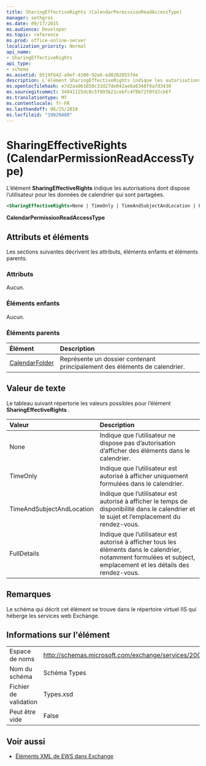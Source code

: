 ```yaml
---
title: SharingEffectiveRights (CalendarPermissionReadAccessType)
manager: sethgros
ms.date: 09/17/2015
ms.audience: Developer
ms.topic: reference
ms.prod: office-online-server
localization_priority: Normal
api_name:
- SharingEffectiveRights
api_type:
- schema
ms.assetid: b519f642-a9ef-4300-92e6-ed8202855fde
description: L’élément SharingEffectiveRights indique les autorisations dont dispose l’utilisateur pour les données de calendrier qui sont partagées.
ms.openlocfilehash: e7d2aa061650c33d27de042ae8a6348f9a7d3430
ms.sourcegitcommit: 34041125dc8c5f993b21cebfc4f8b72f0fd2cb6f
ms.translationtype: MT
ms.contentlocale: fr-FR
ms.lasthandoff: 06/25/2018
ms.locfileid: "19829480"
---
```

# <a name="sharingeffectiverights-calendarpermissionreadaccesstype"></a>SharingEffectiveRights (CalendarPermissionReadAccessType)

L’élément **SharingEffectiveRights** indique les autorisations dont dispose l’utilisateur pour les données de calendrier qui sont partagées. 
  
```XML
<SharingEffectiveRights>None | TimeOnly | TimeAndSubjectAndLocation | FullDetails</SharingEffectiveRights>
```

 **CalendarPermissionReadAccessType**
## <a name="attributes-and-elements"></a>Attributs et éléments

Les sections suivantes décrivent les attributs, éléments enfants et éléments parents.
  
### <a name="attributes"></a>Attributs

Aucun.
  
### <a name="child-elements"></a>Éléments enfants

Aucun.
  
### <a name="parent-elements"></a>Éléments parents

|**Élément**|**Description**|
|:-----|:-----|
|[CalendarFolder](calendarfolder.md) <br/> |Représente un dossier contenant principalement des éléments de calendrier.  <br/> |
   
## <a name="text-value"></a>Valeur de texte

Le tableau suivant répertorie les valeurs possibles pour l’élément **SharingEffectiveRights** . 
  
|**Valeur**|**Description**|
|:-----|:-----|
|None  <br/> |Indique que l’utilisateur ne dispose pas d’autorisation d’afficher des éléments dans le calendrier.  <br/> |
|TimeOnly  <br/> |Indique que l’utilisateur est autorisé à afficher uniquement formulées dans le calendrier.  <br/> |
|TimeAndSubjectAndLocation  <br/> |Indique que l’utilisateur est autorisé à afficher le temps de disponibilité dans le calendrier et le sujet et l’emplacement du rendez-vous.  <br/> |
|FullDetails  <br/> |Indique que l’utilisateur est autorisé à afficher tous les éléments dans le calendrier, notamment formulées et subject, emplacement et les détails des rendez-vous.  <br/> |
   
## <a name="remarks"></a>Remarques

Le schéma qui décrit cet élément se trouve dans le répertoire virtuel IIS qui héberge les services web Exchange.
  
## <a name="element-information"></a>Informations sur l'élément

|||
|:-----|:-----|
|Espace de noms  <br/> |http://schemas.microsoft.com/exchange/services/2006/types  <br/> |
|Nom du schéma  <br/> |Schéma Types  <br/> |
|Fichier de validation  <br/> |Types.xsd  <br/> |
|Peut être vide  <br/> |False  <br/> |
   
## <a name="see-also"></a>Voir aussi



- [Éléments XML de EWS dans Exchange](ews-xml-elements-in-exchange.md)

